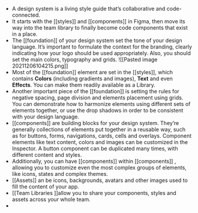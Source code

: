- A design system is a living style guide that’s collaborative and code-connected.
- It starts with the [[styles]] and [[components]] in Figma, then move its way into the team library to finally become code components that exist in a place.
- The [[foundation]] of your design system set the tone of your design language. It’s important to formulate the context for the branding, clearly indicating how your logo should be used appropriately. Also, you should set the main colors, typography and grids.
  ![[Pasted image 20211206104215.png]]
- Most of the [[foundation]] element are set in the [[styles]], which contains **Colors** (including gradients and images), **Text** and even **Effects**. You can make them readily available as a Library.
- Another important piece of the  [[foundation]]  is setting the rules for negative spacing, page division and elements placement using grids. You can demonstrate how to harmonize elements using different sets of elements together, or use the drop shadows in order to be consistent with your design language.
- [[components]] are building blocks for your design system. They’re generally collections of elements put together in a reusable way, such as for buttons, forms, navigations, cards, cells and overlays. Component elements like text content, colors and images can be customized in the Inspector. A button component can be duplicated many times, with different content and styles.
- Additionally, you can have  [[components]]  within  [[components]] , allowing you to customize even the most complex groups of elements, like icons, states and complex themes.
- [[Assets]] an be icons, backgrounds, avatars and other images used to fill the content of your app.
- [[Team Libraries ]]allow you to share your components, styles and assets across your whole team.
- 